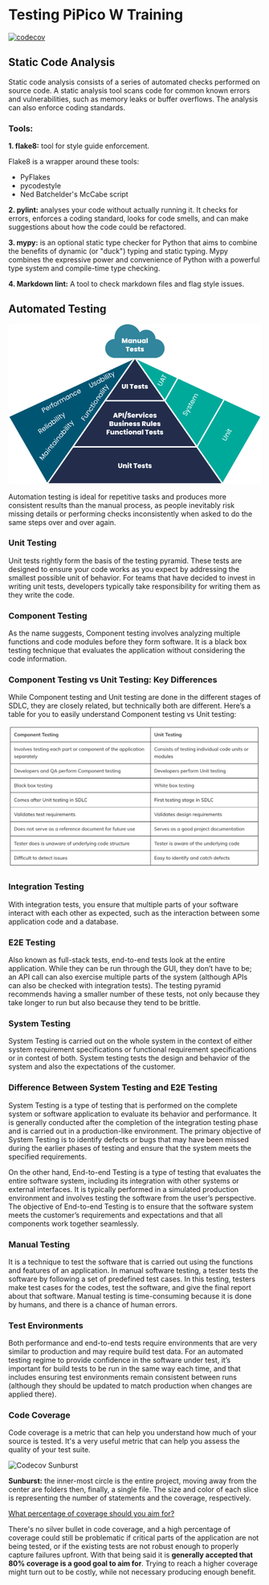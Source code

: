 # Testing PiPico W Training

[![codecov](https://codecov.io/gh/ikostan/pico/branch/master/graph/badge.svg?token=UV5L6GPUG8)](https://codecov.io/gh/ikostan/pico)

## Static Code Analysis

Static code analysis consists of a series of automated checks performed on
source code. A static analysis tool scans code for common known errors and
vulnerabilities, such as memory leaks or buffer overflows. The analysis can
also enforce coding standards.

### Tools:

**1. flake8:** tool for style guide enforcement.

Flake8 is a wrapper around these tools:
- PyFlakes
- pycodestyle
- Ned Batchelder's McCabe script

**2. pylint:** analyses your code without actually running it. It checks for errors,
enforces a coding standard, looks for code smells, and can make suggestions about how
the code could be refactored.

**3. mypy:** is an optional static type checker for Python that aims to combine the
benefits of dynamic (or "duck") typing and static typing. Mypy combines the expressive
power and convenience of Python with a powerful type system and compile-time type checking.

**4. Markdown lint:** A tool to check markdown files and flag style issues.

## Automated Testing
![Test Automation Pyramid](https://github.com/ikostan/pico/blob/master/img/TestAutomationPyramid.png)

Automation testing is ideal for repetitive tasks and produces more consistent results
than the manual process, as people inevitably risk missing details or performing checks
inconsistently when asked to do the same steps over and over again.

### Unit Testing

Unit tests rightly form the basis of the testing pyramid. These tests are designed to
ensure your code works as you expect by addressing the smallest possible unit of behavior.
For teams that have decided to invest in writing unit tests, developers typically take
responsibility for writing them as they write the code.

### Component Testing

As the name suggests, Component testing involves analyzing multiple functions and code
modules before they form software. It is a black box testing technique that evaluates the
application without considering the code information.

### Component Testing vs Unit Testing: Key Differences

While Component testing and Unit testing are done in the different stages of SDLC,
they are closely related, but technically both are different. Here’s a table for you
to easily understand Component testing vs Unit testing:

![Component Testing vs Unit Testing](https://github.com/ikostan/pico/blob/master/img/component_vs_unit.webp)

### Integration Testing

With integration tests, you ensure that multiple parts of your software interact with each
other as expected, such as the interaction between some application code and a database.

### E2E Testing

Also known as full-stack tests, end-to-end tests look at the entire application.
While they can be run through the GUI, they don’t have to be; an API call can also
exercise multiple parts of the system (although APIs can also be checked with
integration tests). The testing pyramid recommends having a smaller number of
these tests, not only because they take longer to run but also because they tend
to be brittle.

### System Testing

System Testing is carried out on the whole system in the context of either system
requirement specifications or functional requirement specifications or in contest
of both. System testing tests the design and behavior of the system and also the
expectations of the customer. 

### Difference Between System Testing and E2E Testing

System Testing is a type of testing that is performed on the complete system or
software application to evaluate its behavior and performance. It is generally
conducted after the completion of the integration testing phase and is carried
out in a production-like environment. The primary objective of System Testing is
to identify defects or bugs that may have been missed during the earlier phases
of testing and ensure that the system meets the specified requirements.

On the other hand, End-to-end Testing is a type of testing that evaluates the
entire software system, including its integration with other systems or external
interfaces. It is typically performed in a simulated production environment and
involves testing the software from the user’s perspective. The objective of
End-to-end Testing is to ensure that the software system meets the customer’s
requirements and expectations and that all components work together seamlessly.

### Manual Testing

It is a technique to test the software that is carried out using the functions
and features of an application. In manual software testing, a tester tests the
software by following a set of predefined test cases. In this testing, testers
make test cases for the codes, test the software, and give the final report
about that software. Manual testing is time-consuming because it is done by
humans, and there is a chance of human errors.

### Test Environments

Both performance and end-to-end tests require environments that are very similar to
production and may require build test data. For an automated testing regime to provide
confidence in the software under test, it’s important for build tests to be run in the
same way each time, and that includes ensuring test environments remain consistent between
runs (although they should be updated to match production when changes are applied there).

### Code Coverage

Code coverage is a metric that can help you understand how much of your source is tested.
It's a very useful metric that can help you assess the quality of your test suite.

![Codecov Sunburst](https://codecov.io/gh/ikostan/pico/graphs/sunburst.svg?token=UV5L6GPUG8)

**Sunburst:** the inner-most circle is the entire project, moving away 
from the center are folders then, finally, a single file. The size and 
color of each slice is representing the number of statements and the 
coverage, respectively.

[What percentage of coverage should you aim for?](https://www.atlassian.com/continuous-delivery/software-testing/code-coverage#:~:text=There%27s%20no%20silver%20bullet%20in%20code%20coverage%2C%20and,coverage%20is%20a%20good%20goal%20to%20aim%20for.)

There's no silver bullet in code coverage, and a high percentage of coverage
could still be problematic if critical parts of the application are not being
tested, or if the existing tests are not robust enough to properly capture
failures upfront. With that being said it is **generally accepted that 80% coverage
is a good goal to aim for**. Trying to reach a higher coverage might turn out to
be costly, while not necessary producing enough benefit.